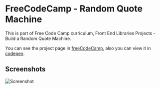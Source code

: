 # FreeCodeCamp - Random Quote Machine
This is part of Free Code Camp curriculum, Front End Libraries Projects - Build a Random Quote Machine.

You can see the project page in [freeCodeCamp](https://learn.freecodecamp.org/front-end-libraries/front-end-libraries-projects/build-a-random-quote-machine/),
also you can view it in [codepen](https://codepen.io/xinthauro/full/VqozqW).

## Screenshots
![Screenshot](screenshots/random-quote-machine.jpg)

